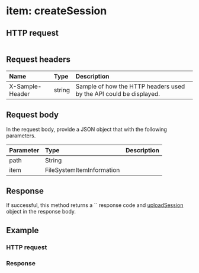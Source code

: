 # item: createSession


## HTTP request
```http

```
## Request headers
| Name       | Type | Description|
|:-----------|:------|:----------|
| X-Sample-Header  | string  | Sample of how the HTTP headers used by the API could be displayed.|

## Request body
In the request body, provide a JSON object that with the following parameters.

| Parameter	   | Type	|Description|
|:---------------|:--------|:-----------|
|path|String||
|item|FileSystemItemInformation||

## Response
If successful, this method returns a `` response code and [uploadSession](../resources/uploadsession.md) object in the response body.
## Example
### HTTP request
### Response
